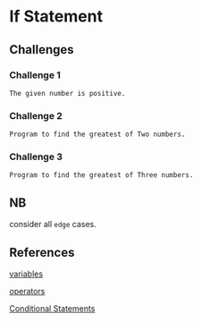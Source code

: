 # If Statement

## **Challenges**

### Challenge 1
```
The given number is positive.
```
### Challenge 2
```
Program to find the greatest of Two numbers.
```
### Challenge 3
```
Program to find the greatest of Three numbers.
```

## **NB**

consider all `edge` cases.

  

## **References**

[variables](https://developer.mozilla.org/en-US/docs/Learn/Getting_started_with_the_web/JavaScript_basics#variables)

[operators](https://developer.mozilla.org/en-US/docs/Learn/Getting_started_with_the_web/JavaScript_basics#operators)

[Conditional Statements](https://developer.mozilla.org/en-US/docs/Web/JavaScript/Guide/Control_flow_and_error_handling#conditional_statements)